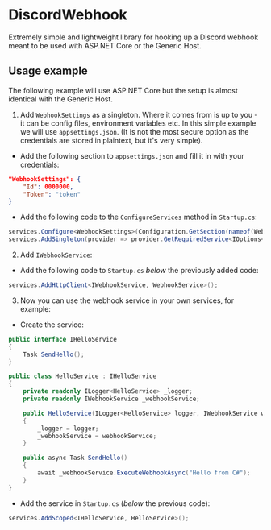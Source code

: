 # DiscordWebhook
Extremely simple and lightweight library for hooking up a Discord webhook meant to be used with ASP.NET Core or the Generic Host.

## Usage example

The following example will use ASP.NET Core but the setup is almost identical with the Generic Host.

1. Add `WebhookSettings` as a singleton. Where it comes from is up to you - it can be config files, environment variables etc. In this simple example we will use `appsettings.json`. (It is not the most secure option as the credentials are stored in plaintext, but it's very simple).

- Add the following section to `appsettings.json` and fill it in with your credentials:

```json
"WebhookSettings": {
    "Id": 0000000,
    "Token": "token"
}
```

- Add the following code to the `ConfigureServices` method in `Startup.cs`:

```cs
services.Configure<WebhookSettings>(Configuration.GetSection(nameof(WebhookSettings)));
services.AddSingleton(provider => provider.GetRequiredService<IOptions<WebhookSettings>>().Value);
```

2. Add `IWebhookService`:

- Add the following code to `Startup.cs` *below* the previously added code:

```cs
services.AddHttpClient<IWebhookService, WebhookService>();
```

3. Now you can use the webhook service in your own services, for example:

- Create the service:

```cs
public interface IHelloService
{
    Task SendHello();
}

public class HelloService : IHelloService
{
    private readonly ILogger<HelloService> _logger;
    private readonly IWebhookService _webhookService;

    public HelloService(ILogger<HelloService> logger, IWebhookService webhookService)
    {
        _logger = logger;
        _webhookService = webhookService;
    }

    public async Task SendHello()
    {
        await _webhookService.ExecuteWebhookAsync("Hello from C#");
    }
}
```

- Add the service in `Startup.cs` (*below* the previous code):

```cs
services.AddScoped<IHelloService, HelloService>();
```